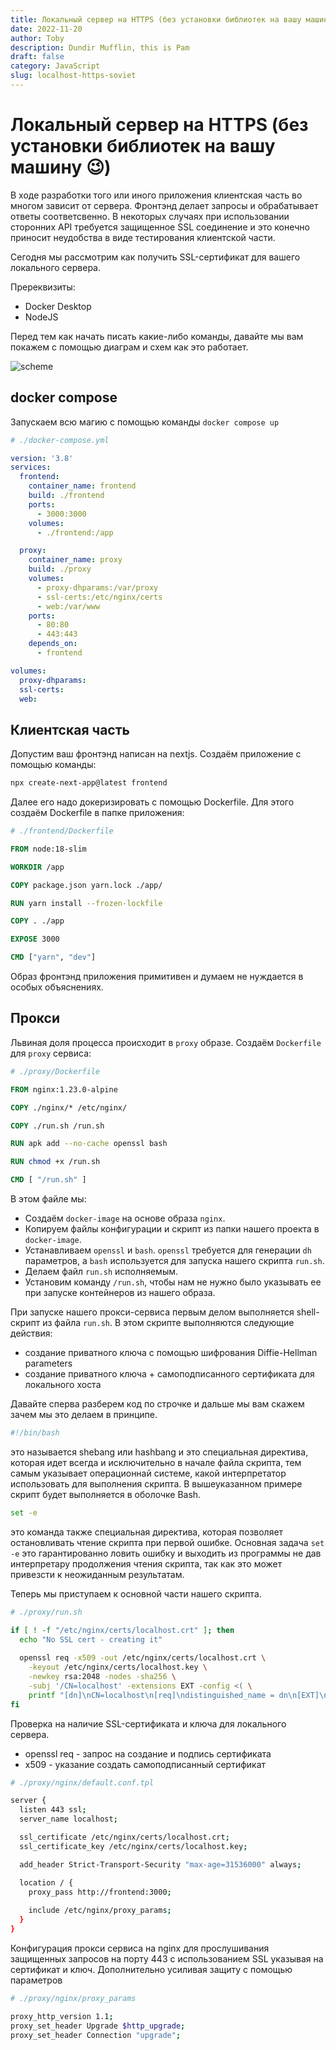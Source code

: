 ```yaml
---
title: Локальный сервер на HTTPS (без установки библиотек на вашу машину 😉)
date: 2022-11-20
author: Toby
description: Dundir Mufflin, this is Pam
draft: false
category: JavaScript
slug: localhost-https-soviet
---
```


# Локальный сервер на HTTPS (без установки библиотек на вашу машину 😉)

В ходе разработки того или иного приложения клиентская часть во многом зависит от сервера.
Фронтэнд делает запросы и обрабатывает ответы соответсвенно. В некоторых случаях при использовании
сторонних API требуется защищенное SSL соединение и это конечно приносит неудобства в виде тестирования
клиентской части.

Сегодня мы рассмотрим как получить SSL-сертификат для вашего локального сервера.

Пререквизиты:
  - Docker Desktop
  - NodeJS

Перед тем как начать писать какие-либо команды, давайте мы вам покажем с помощью диаграм и схем как это работает.

![scheme](../../../../images/localhost-https/01.png)

## docker compose
Запускаем всю магию с помощью команды `docker compose up`

```yaml
# ./docker-compose.yml

version: '3.8'
services:
  frontend:
    container_name: frontend
    build: ./frontend
    ports:
      - 3000:3000
    volumes:
      - ./frontend:/app

  proxy:
    container_name: proxy
    build: ./proxy
    volumes:
      - proxy-dhparams:/var/proxy
      - ssl-certs:/etc/nginx/certs
      - web:/var/www
    ports:
      - 80:80
      - 443:443
    depends_on:
      - frontend

volumes:
  proxy-dhparams:
  ssl-certs:
  web:

```

## Клиентская часть
Допустим ваш фронтэнд написан на nextjs. Создаём приложение с помощью команды:

```sh
npx create-next-app@latest frontend
```

Далее его надо докеризировать с помощью Dockerfile. Для этого создаём Dockerfile в папке приложения:

```dockerfile
# ./frontend/Dockerfile

FROM node:18-slim

WORKDIR /app

COPY package.json yarn.lock ./app/

RUN yarn install --frozen-lockfile

COPY . ./app

EXPOSE 3000

CMD ["yarn", "dev"]
```

Образ фронтэнд приложения примитивен и думаем не нуждается в особых объяснениях.

## Прокси
Львиная доля процесса происходит в `proxy` образе. Создаём `Dockerfile` для `proxy` сервиса:

```dockerfile
# ./proxy/Dockerfile

FROM nginx:1.23.0-alpine

COPY ./nginx/* /etc/nginx/

COPY ./run.sh /run.sh

RUN apk add --no-cache openssl bash

RUN chmod +x /run.sh

CMD [ "/run.sh" ]
```

В этом файле мы:
  - Создаём `docker-image` на основе образа `nginx`.
  - Копируем файлы конфигурации и скрипт из папки нашего проекта в `docker-image`.
  - Устанавливаем `openssl` и `bash`. `openssl` требуется для генерации `dh` параметров, а `bash` используется для запуска нашего скрипта `run.sh`.
  - Делаем файл `run.sh` исполняемым.
  - Установим команду `/run.sh`, чтобы нам не нужно было указывать ее при запуске контейнеров из нашего образа.

При запуске нашего прокси-сервиса первым делом выполняется shell-скрипт из файла `run.sh`. В этом скрипте выполняются следующие действия:
- создание приватного ключа с помощью шифрования Diffie-Hellman parameters
- создание приватного ключа + самоподписанного сертификата для локального хоста

Давайте сперва разберем код по строчке и дальше мы вам скажем зачем мы это делаем в принципе.

```bash
#!/bin/bash
```

это называется shebang или hashbang и это специальная директива, которая идет всегда и исключительно в начале файла скрипта, тем самым указывает операционнай системе, какой интерпретатор использовать для выполнения скрипта.
В вышеуказанном примере скрипт будет выполняется в оболочке Bash.

```bash
set -e
```

это команда также специальная директива, которая позволяет остановливать чтение скрипта при первой ошибке. Основная задача `set -e` это гарантированно ловить ошибку и выходить из программы не дав интерпретару продолжения чтения скрипта, так как это может привезсти к неожиданным результатам.

Теперь мы приступаем к основной части нашего скрипта.

```bash
# ./proxy/run.sh

if [ ! -f "/etc/nginx/certs/localhost.crt" ]; then
  echo "No SSL cert - creating it"
  
  openssl req -x509 -out /etc/nginx/certs/localhost.crt \
    -keyout /etc/nginx/certs/localhost.key \
    -newkey rsa:2048 -nodes -sha256 \
    -subj '/CN=localhost' -extensions EXT -config <( \
    printf "[dn]\nCN=localhost\n[req]\ndistinguished_name = dn\n[EXT]\nsubjectAltName=DNS:localhost\nkeyUsage=digitalSignature\nextendedKeyUsage=serverAuth")
fi
```

Проверка на наличие SSL-сертификата и ключа для локального сервера. 
- openssl req - запрос на создание и подпись сертификата
- x509 - указание создать самоподписанный сертификат

```bash
# ./proxy/nginx/default.conf.tpl

server {
  listen 443 ssl;
  server_name localhost;

  ssl_certificate /etc/nginx/certs/localhost.crt;
  ssl_certificate_key /etc/nginx/certs/localhost.key;

  add_header Strict-Transport-Security "max-age=31536000" always;

  location / {
    proxy_pass http://frontend:3000;
    
    include /etc/nginx/proxy_params;
  }
}
```

Конфигурация прокси сервиса на nginx для прослушивания защищенных запросов на порту 443 с использованием SSL указывая на сертификат и ключ. Дополнительно усиливая защиту с помощью параметров 

```bash
# ./proxy/nginx/proxy_params

proxy_http_version 1.1;
proxy_set_header Upgrade $http_upgrade;
proxy_set_header Connection "upgrade";
```
